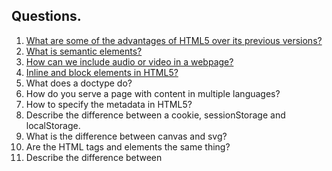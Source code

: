 ## Questions.

1. [What are some of the advantages of HTML5 over its previous versions?](/src/answers/html5-vs-html.md)
2. [What is semantic elements?](/src/answers/semantic-elements.md)
3. [How can we include audio or video in a webpage?](/src/answers/audio-and-video.md)
4. [Inline and block elements in HTML5?](/src/answers/inline-and-block-elements.md)
5. What does a doctype do?
6. How do you serve a page with content in multiple languages?
7. How to specify the metadata in HTML5?
8. Describe the difference between a cookie, sessionStorage and localStorage.
9. What is the difference between canvas and svg?
10. Are the HTML tags and elements the same thing?
11. Describe the difference between <script>, <script async> and <script defer>.
12. What is progressive rendering?
13. Why you would use a srcset attribute in an image tag? Explain the process the browser uses when evaluating the content of this attribute.
14. Describe HTML Form validation.
15. Describe DOM.
16. What is WebSocket?
17. What is SSE(server-sent-events)?
18. What is Webworkers?
19. What are data- attributes good for?
20. Describe get/post in form submission.
21. What are tags and attributes in HTML?
22. What are void elements in HTML?
23. What is the advantage of collapsing white space?
24. What are HTML Entities?
25. What are different types of lists in HTML?
26. What is the difference between the ‘id’ attribute and the ‘class’ attribute of HTML elements?
27. Describe HTML layout structure.
28. How to optimize website assets loading?
29. What are the various formatting tags in HTML?
30. Please explain how to indicate the character set being used by a document in HTML?
31. Can we display a web page inside a web page or Is nesting of webpages possible?
32. What is Cell Padding and Cell Spacing?
33. How can we club two or more rows or columns into a single row or column in an HTML table?
34. In how many ways can we position an HTML element? Or what are the permissible values of the position attribute?
35. In how many ways you can display HTML elements?
36. What is the difference between “display: none” and “visibility: hidden”?
37. How to specify the link in HTML and explain the target attribute?
38. In how many ways can we specify the CSS styles for the HTML element?
39. Difference between link tag and anchor tag ?
40. How to include javascript code in HTML?
41. When to use scripts in the head and when to use scripts in the body?
42. What are forms and how to create forms in HTML?
43. How to handle events in HTML?
